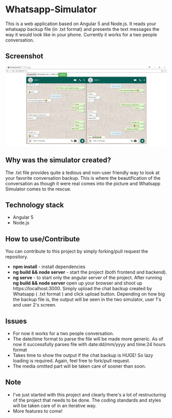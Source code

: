 # Whatsapp-Simulator
This is a web application based on Angular 5 and Node.js. It reads your whatsapp backup file (in .txt format) and presents the text messages the way it would look like in your phone. Currently it works for a two people conversation.

## Screenshot
<img src="/screenshots/Screenshot_1.png" alt="Welcome screen" width="800">

## Why was the simulator created?
The .txt file provides quite a tedious and non-user friendly way to look at your favorite conversation backup. This is where the beautification of the conversation as though it were real comes into the picture and Whatsapp Simulator comes to the rescue.

## Technology stack
* Angular 5
* Node.js

## How to use/Contribute
You can contribute to this project by simply forking/pull request the repository.
* **npm install** - install dependencies
* **ng build && node server** - start the project (both frontend and backend).
* **ng serve** - to start only the angular server of the project.
After running **ng build && node server** open up your browser and shoot up https://localhost:3000.
Simply upload the chat backup created by Whatsapp ( .txt format ) and click upload button. Depending on how big the backup file is, the output will be seen in the two simulator, user 1's and user 2's screen.

## Issues
* For now it works for a two people conversation.
* The date/time format to parse the file will be made more generic. As of now it successfully parses file with date:dd/mm/yyyy and time:24 hours format
* Takes time to show the output if the chat backup is HUGE! So lazy loading is required. Again, feel free to fork/pull request.
* The media omitted part will be taken care of sooner than soon.

## Note
* I've just started with this project and clearly there's a lot of restructuring of the project that needs to be done. The coding standards and styles will be taken care of in an iterative way.
* More features to come!
